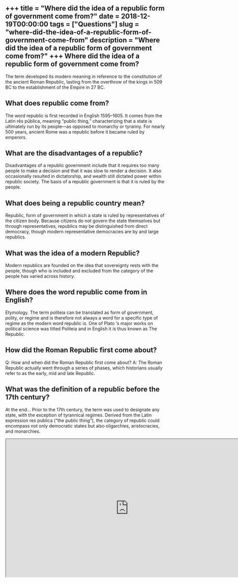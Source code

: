 +++
title = "Where did the idea of a republic form of government come from?"
date = 2018-12-19T00:00:00
tags = ["Questions"]
slug = "where-did-the-idea-of-a-republic-form-of-government-come-from"
description = "Where did the idea of a republic form of government come from?"
+++
Where did the idea of a republic form of government come from?
--------------------------------------------------------------

The term developed its modern meaning in reference to the constitution of the ancient Roman Republic, lasting from the overthrow of the kings in 509 BC to the establishment of the Empire in 27 BC.

What does republic come from?
-----------------------------

The word republic is first recorded in English 1595–1605. It comes from the Latin rēs pūblica, meaning “public thing,” characterizing that a state is ultimately run by its people—as opposed to monarchy or tyranny. For nearly 500 years, ancient Rome was a republic before it became ruled by emperors.

What are the disadvantages of a republic?
-----------------------------------------

Disadvantages of a republic government include that it requires too many people to make a decision and that it was slow to render a decision. It also occasionally resulted in dictatorship, and wealth still dictated power within republic society. The basis of a republic government is that it is ruled by the people.

What does being a republic country mean?
----------------------------------------

Republic, form of government in which a state is ruled by representatives of the citizen body. Because citizens do not govern the state themselves but through representatives, republics may be distinguished from direct democracy, though modern representative democracies are by and large republics.

What was the idea of a modern Republic?
---------------------------------------

Modern republics are founded on the idea that sovereignty rests with the people, though who is included and excluded from the category of the people has varied across history.

Where does the word republic come from in English?
--------------------------------------------------

Etymology. The term politeia can be translated as form of government, polity, or regime and is therefore not always a word for a specific type of regime as the modern word republic is. One of Plato ‘s major works on political science was titled Politeia and in English it is thus known as The Republic.

How did the Roman Republic first come about?
--------------------------------------------

Q: How and when did the Roman Republic first come about? A: The Roman Republic actually went through a series of phases, which historians usually refer to as the early, mid and late Republic.

What was the definition of a republic before the 17th century?
--------------------------------------------------------------

At the end… Prior to the 17th century, the term was used to designate any state, with the exception of tyrannical regimes. Derived from the Latin expression res publica (“the public thing”), the category of republic could encompass not only democratic states but also oligarchies, aristocracies, and monarchies.

<iframe allow="accelerometer; autoplay; clipboard-write; encrypted-media; gyroscope; picture-in-picture" allowfullscreen="" class="__youtube_prefs__  epyt-is-override  no-lazyload" data-no-lazy="1" data-origheight="433" data-origwidth="770" data-skipgform_ajax_framebjll="" height="433" id="_ytid_23179" loading="lazy" src="https://www.youtube.com/embed/d_cVXdr8mVs?enablejsapi=1&autoplay=0&cc_load_policy=0&cc_lang_pref=&iv_load_policy=1&loop=0&modestbranding=0&rel=1&fs=1&playsinline=0&autohide=2&theme=dark&color=red&controls=1&" title="YouTube player" width="770"></iframe>